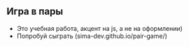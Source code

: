 ## Игра в пары

- Это учебная работа, акцент на js, а не на оформлении)
- Попробуй сыграть (sima-dev.github.io/pair-game/)
